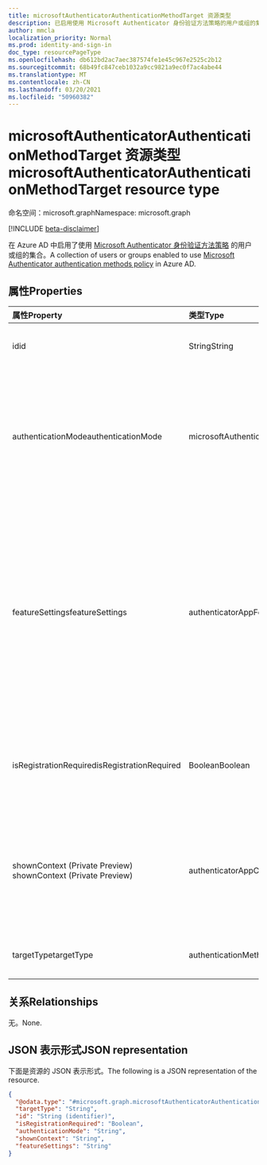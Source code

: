 ```yaml
---
title: microsoftAuthenticatorAuthenticationMethodTarget 资源类型
description: 已启用使用 Microsoft Authenticator 身份验证方法策略的用户或组的集合。
author: mmcla
localization_priority: Normal
ms.prod: identity-and-sign-in
doc_type: resourcePageType
ms.openlocfilehash: db612bd2ac7aec387574fe1e45c967e2525c2b12
ms.sourcegitcommit: 68b49fc847ceb1032a9cc9821a9ec0f7ac4abe44
ms.translationtype: MT
ms.contentlocale: zh-CN
ms.lasthandoff: 03/20/2021
ms.locfileid: "50960382"
---
```

# <a name="microsoftauthenticatorauthenticationmethodtarget-resource-type"></a><span data-ttu-id="84aac-103">microsoftAuthenticatorAuthenticationMethodTarget 资源类型</span><span class="sxs-lookup"><span data-stu-id="84aac-103">microsoftAuthenticatorAuthenticationMethodTarget resource type</span></span>
<span data-ttu-id="84aac-104">命名空间：microsoft.graph</span><span class="sxs-lookup"><span data-stu-id="84aac-104">Namespace: microsoft.graph</span></span>

[!INCLUDE [beta-disclaimer](../../includes/beta-disclaimer.md)]

<span data-ttu-id="84aac-105">在 Azure AD 中启用了使用 [Microsoft Authenticator 身份验证方法策略](../resources/microsoftAuthenticatorAuthenticationMethodConfiguration.md) 的用户或组的集合。</span><span class="sxs-lookup"><span data-stu-id="84aac-105">A collection of users or groups enabled to use [Microsoft Authenticator authentication methods policy](../resources/microsoftAuthenticatorAuthenticationMethodConfiguration.md) in Azure AD.</span></span>

## <a name="properties"></a><span data-ttu-id="84aac-106">属性</span><span class="sxs-lookup"><span data-stu-id="84aac-106">Properties</span></span>
|<span data-ttu-id="84aac-107">属性</span><span class="sxs-lookup"><span data-stu-id="84aac-107">Property</span></span>|<span data-ttu-id="84aac-108">类型</span><span class="sxs-lookup"><span data-stu-id="84aac-108">Type</span></span>|<span data-ttu-id="84aac-109">说明</span><span class="sxs-lookup"><span data-stu-id="84aac-109">Description</span></span>|
|:---|:---|:---|
|<span data-ttu-id="84aac-110">id</span><span class="sxs-lookup"><span data-stu-id="84aac-110">id</span></span>|<span data-ttu-id="84aac-111">String</span><span class="sxs-lookup"><span data-stu-id="84aac-111">String</span></span>|<span data-ttu-id="84aac-112">Azure AD 用户或组的对象 ID。</span><span class="sxs-lookup"><span data-stu-id="84aac-112">Object ID of an Azure AD user or group.</span></span>|
|<span data-ttu-id="84aac-113">authenticationMode</span><span class="sxs-lookup"><span data-stu-id="84aac-113">authenticationMode</span></span>|<span data-ttu-id="84aac-114">microsoftAuthenticatorAuthenticationMode</span><span class="sxs-lookup"><span data-stu-id="84aac-114">microsoftAuthenticatorAuthenticationMode</span></span>|<span data-ttu-id="84aac-115">确定可用于登录的通知类型。</span><span class="sxs-lookup"><span data-stu-id="84aac-115">Determines which types of notifications can be used for sign-in.</span></span> <span data-ttu-id="84aac-116">可能的值是 `any` `deviceBasedPush` ：、 (无密码) 、 `push` 。</span><span class="sxs-lookup"><span data-stu-id="84aac-116">Possible values are: `any`, `deviceBasedPush` (passwordless only), `push`.</span></span>|
|<span data-ttu-id="84aac-117">featureSettings</span><span class="sxs-lookup"><span data-stu-id="84aac-117">featureSettings</span></span>|<span data-ttu-id="84aac-118">authenticatorAppFeatureSettings</span><span class="sxs-lookup"><span data-stu-id="84aac-118">authenticatorAppFeatureSettings</span></span>|<span data-ttu-id="84aac-119">确定应用于 Microsoft Authenticator 的其他设置。</span><span class="sxs-lookup"><span data-stu-id="84aac-119">Determines what additional settings should be applied to Microsoft Authenticator.</span></span> <span data-ttu-id="84aac-120">可能的值是 `null` `requireNumberMatching` ：、 (需要匹配 MFA 通知的号码。</span><span class="sxs-lookup"><span data-stu-id="84aac-120">Possible values are: `null`, `requireNumberMatching` (Requires number matching for MFA notifications.</span></span> <span data-ttu-id="84aac-121">对于手机登录通知，此值将被忽略) 。</span><span class="sxs-lookup"><span data-stu-id="84aac-121">Value is ignored for phone sign-in notifications).</span></span>|
|<span data-ttu-id="84aac-122">isRegistrationRequired</span><span class="sxs-lookup"><span data-stu-id="84aac-122">isRegistrationRequired</span></span>|<span data-ttu-id="84aac-123">Boolean</span><span class="sxs-lookup"><span data-stu-id="84aac-123">Boolean</span></span>|<span data-ttu-id="84aac-124">确定是否强制用户注册身份验证方法。</span><span class="sxs-lookup"><span data-stu-id="84aac-124">Determines whether the user is enforced to register the authentication method.</span></span> <span data-ttu-id="84aac-125">*不支持*。</span><span class="sxs-lookup"><span data-stu-id="84aac-125">*Not supported*.</span></span> |
|<span data-ttu-id="84aac-126">shownContext (Private Preview) </span><span class="sxs-lookup"><span data-stu-id="84aac-126">shownContext (Private Preview)</span></span>|<span data-ttu-id="84aac-127">authenticatorAppContextType</span><span class="sxs-lookup"><span data-stu-id="84aac-127">authenticatorAppContextType</span></span>|<span data-ttu-id="84aac-128">确定应在通知正文中向用户显示有关登录的上下文类型。</span><span class="sxs-lookup"><span data-stu-id="84aac-128">Determines what types of context about the sign-in should be shown to the user in the body of the notification.</span></span> <span data-ttu-id="84aac-129">可取值为：`location`、`app`。</span><span class="sxs-lookup"><span data-stu-id="84aac-129">Possible values are: `location`, `app`.</span></span>|
|<span data-ttu-id="84aac-130">targetType</span><span class="sxs-lookup"><span data-stu-id="84aac-130">targetType</span></span>|<span data-ttu-id="84aac-131">authenticationMethodTargetType</span><span class="sxs-lookup"><span data-stu-id="84aac-131">authenticationMethodTargetType</span></span>| <span data-ttu-id="84aac-132">可取值为：`null`、`user`、`group`。</span><span class="sxs-lookup"><span data-stu-id="84aac-132">Possible values are: `null`, `user`, `group`.</span></span>|

## <a name="relationships"></a><span data-ttu-id="84aac-133">关系</span><span class="sxs-lookup"><span data-stu-id="84aac-133">Relationships</span></span>
<span data-ttu-id="84aac-134">无。</span><span class="sxs-lookup"><span data-stu-id="84aac-134">None.</span></span>

## <a name="json-representation"></a><span data-ttu-id="84aac-135">JSON 表示形式</span><span class="sxs-lookup"><span data-stu-id="84aac-135">JSON representation</span></span>
<span data-ttu-id="84aac-136">下面是资源的 JSON 表示形式。</span><span class="sxs-lookup"><span data-stu-id="84aac-136">The following is a JSON representation of the resource.</span></span>
<!-- {
  "blockType": "resource",
  "keyProperty": "id",
  "@odata.type": "microsoft.graph.microsoftAuthenticatorAuthenticationMethodTarget",
  "baseType": "microsoft.graph.authenticationMethodTarget",
  "openType": false
}
-->
``` json
{
  "@odata.type": "#microsoft.graph.microsoftAuthenticatorAuthenticationMethodTarget",
  "targetType": "String",
  "id": "String (identifier)",
  "isRegistrationRequired": "Boolean",
  "authenticationMode": "String",
  "shownContext": "String",
  "featureSettings": "String"
}

```
